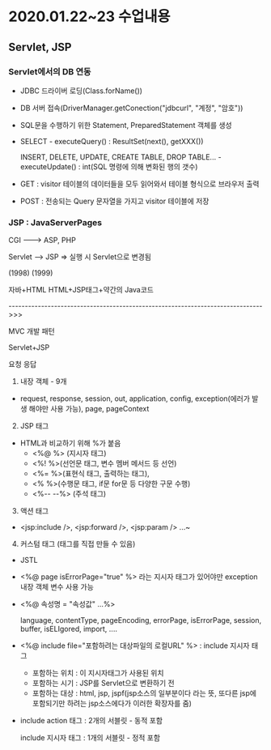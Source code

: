 # 2020.01.22~23 수업내용

## Servlet, JSP



### Servlet에서의 DB 연동

- JDBC 드라이버 로딩(Class.forName())

- DB 서버 접속(DriverManager.getConection("jdbcurl", "계정", "암호"))

- SQL문을 수행하기 위한 Statement, PreparedStatement 객체를 생성

- SELECT - executeQuery() : ResultSet(next(), getXXX())

  INSERT, DELETE, UPDATE, CREATE TABLE, DROP TABLE... - executeUpdate() : int(SQL 명령에 의해 변화된 행의 갯수)





- GET : visitor 테이블의 데이터들을 모두 읽어와서 테이블 형식으로 브라우저 출력
- POST : 전송되는 Query 문자열을 가지고 visitor 테이블에 저장



### JSP : JavaServerPages

CGI			--->			ASP, PHP

Servlet		-->			JSP			=> 실행 시 Servlet으로 변경됨

(1998)						(1999)

자바+HTML				HTML+JSP태그+약간의 Java코드

------------------------------------------------------------------------------>>>

MVC 개발 패턴

Servlet+JSP

요청       응답



1) 내장 객체 - 9개

- request, response, session, out, application, config, exception(에러가 발생 해야만 사용 가능), page, pageContext

2) JSP 태그

- HTML과 비교하기 위해 %가 붙음
  - <%@ %> (지시자 태그)
  - <%! %>(선언문 태그, 변수 멤버 메서드 등 선언)
  - <%= %>(표현식 태그, 출력하는 태그),
  - <% %>(수행문 태그, if문 for문 등 다양한 구문 수행)
  - <%-- --%> (주석 태그)

3) 액션 태그

- <jsp:include />, <jsp:forward />, <jsp:param /> ...~

4) 커스텀 태그 (태그를 직접 만들 수 있음)

- JSTL



- <%@ page isErrorPage="true" %> 라는 지시자 태그가 있어야만 exception 내장 객체 변수 사용 가능

- <%@ 속성명 = "속성값" ...%>

  language, contentType, pageEncoding, errorPage, isErrorPage, session, buffer, isELIgored, import, ....

- <%@ include file="포함하려는 대상파일의 로컬URL" %> : include 지시자 태그

  - 포함하는 위치 : 이 지시자태그가 사용된 위치
  - 포함하는 시기 : JSP를 Servlet으로 변환하기 전
  - 포함하는 대상 : html, jsp, jspf(jsp소스의 일부분이다 라는 뜻, 또다른 jsp에 포함되기만 하려는 jsp소스에다가 이러한 확장자를 줌)

- include action 태그 : 2개의 서블릿 - 동적 포함

  include 지시자 태그 : 1개의 서블릿 - 정적 포함


